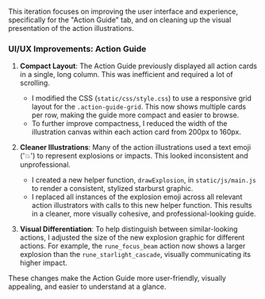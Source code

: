 This iteration focuses on improving the user interface and experience, specifically for the "Action Guide" tab, and on cleaning up the visual presentation of the action illustrations.

### UI/UX Improvements: Action Guide

1.  **Compact Layout**: The Action Guide previously displayed all action cards in a single, long column. This was inefficient and required a lot of scrolling.
    *   I modified the CSS (`static/css/style.css`) to use a responsive grid layout for the `.action-guide-grid`. This now shows multiple cards per row, making the guide more compact and easier to browse.
    *   To further improve compactness, I reduced the width of the illustration canvas within each action card from 200px to 160px.

2.  **Cleaner Illustrations**: Many of the action illustrations used a text emoji ('💥') to represent explosions or impacts. This looked inconsistent and unprofessional.
    *   I created a new helper function, `drawExplosion`, in `static/js/main.js` to render a consistent, stylized starburst graphic.
    *   I replaced all instances of the explosion emoji across all relevant action illustrators with calls to this new helper function. This results in a cleaner, more visually cohesive, and professional-looking guide.

3.  **Visual Differentiation**: To help distinguish between similar-looking actions, I adjusted the size of the new explosion graphic for different actions. For example, the `rune_focus_beam` action now shows a larger explosion than the `rune_starlight_cascade`, visually communicating its higher impact.

These changes make the Action Guide more user-friendly, visually appealing, and easier to understand at a glance.